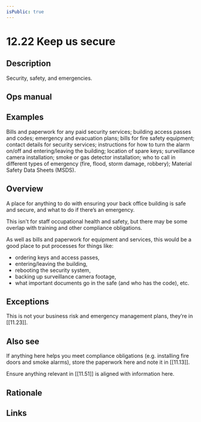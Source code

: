 ```yaml
---
isPublic: true
---
```


# 12.22 Keep us secure

## Description

Security, safety, and emergencies.

## Ops manual

## Examples

Bills and paperwork for any paid security services; building access passes and codes; emergency and evacuation plans; bills for fire safety equipment; contact details for security services; instructions for how to turn the alarm on/off and entering/leaving the building; location of spare keys; surveillance camera installation; smoke or gas detector installation; who to call in different types of emergency (fire, flood, storm damage, robbery); Material Safety Data Sheets (MSDS).

## Overview

A place for anything to do with ensuring your back office building is safe and secure, and what to do if there’s an emergency.

This isn't for staff occupational health and safety, but there may be some overlap with training and other compliance obligations.

As well as bills and paperwork for equipment and services, this would be a good place to put processes for things like:

- ordering keys and access passes,
- entering/leaving the building,
- rebooting the security system,
- backing up surveillance camera footage,
- what important documents go in the safe (and who has the code), etc.

## Exceptions

This is not your business risk and emergency management plans, they’re in [[11.23]].

## Also see

If anything here helps you meet compliance obligations (e.g. installing fire doors and smoke alarms), store the paperwork here and note it in [[11.13]].

Ensure anything relevant in [[11.51]] is aligned with information here.

## Rationale

## Links
